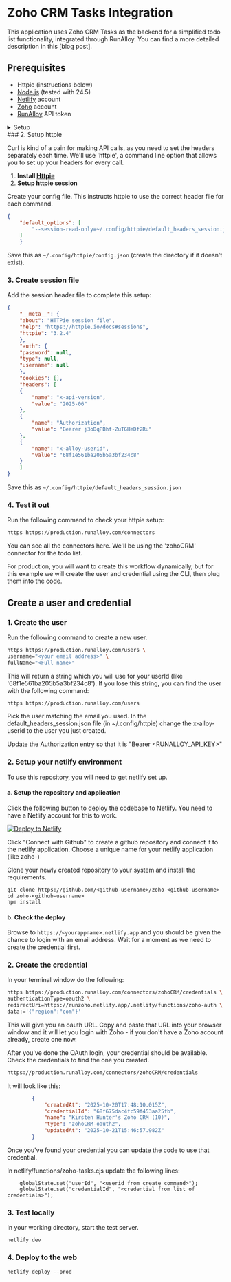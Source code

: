 # Zoho CRM Tasks Integration

This application uses Zoho CRM Tasks as the backend for a simplified todo list functionality, integrated through RunAlloy.  You can find a more detailed description in this [blog post].

## Prerequisites
- Httpie (instructions below)
- [Node.js](https://nodejs.org) (tested with 24.5)
- [Netlify](https://netlify.com) account
- [Zoho](https://zoho.com) account
- [RunAlloy](https://runalloy.com) API token

<details><summary>Setup</summary>

## Setup

### 1. Environment Variables

#### a. Get Your Credentials

1. **RunAlloy API Key**: Get from RunAlloy dashboard → Settings → API Keys
2. **Zoho CRM Connector**: Configure the Zoho CRM connector in RunAlloy dashboard
3. **Zoho OAuth Credentials**: These are used by RunAlloy internally for the Zoho CRM connector

#### b. Set Your Environment Variables
Add these variables to your `.env` file:

```bash
# RunAlloy API Configuration
RUNALLOY_API_KEY=your_api_key_here
RUNALLOY_API_URL=https://production.runalloy.com

# Zoho OAuth Configuration 
ZOHO_CLIENT_ID=your_zoho_client_id
ZOHO_CLIENT_SECRET=your_zoho_client_secret
```
</details>
### 2. Setup httpie

Curl is kind of a pain for making API calls, as you need to set the headers separately each time.  We'll use 'httpie', a command line option that allows you to set up your headers for every call.

1. **Install [Httpie](https://httpie.io/cli)**
2. **Setup httpie session**

Create your config file.  This instructs httpie to use the correct header file for each command.

```json
{
	"default_options": [
	    "--session-read-only=~/.config/httpie/default_headers_session.json"
	]
    }
```

Save this as `~/.config/httpie/config.json` (create the directory if it doesn't exist).

### 3. **Create session file**
Add the session header file to complete this setup:

```json
{
    "__meta__": {
	"about": "HTTPie session file",
	"help": "https://httpie.io/docs#sessions",
	"httpie": "3.2.4"
    },
    "auth": {
	"password": null,
	"type": null,
	"username": null
    },
    "cookies": [],
    "headers": [
	{
	    "name": "x-api-version",
	    "value": "2025-06"
	},
	{
	    "name": "Authorization",
	    "value": "Bearer j3oDqPBhf-ZuTGHeDf2Ru"
	},
	{
	    "name": "x-alloy-userid",
	    "value": "68f1e561ba205b5a3bf234c8"
	}
    ]
}
```

Save this as `~/.config/httpie/default_headers_session.json` 

### 4. Test it out

Run the following command to check your httpie setup:

``` bash
https https://production.runalloy.com/connectors
```

You can see all the connectors here.  We'll be using the 'zohoCRM' connector for the todo list.

For production, you will want to create this workflow dynamically, but for this example we will create the user and credential using the CLI, then plug them into the code.

## Create a user and credential

### 1. Create the user
Run the following command to create a new user.
``` bash
https https://production.runalloy.com/users \
username="<your email address>" \
fullName="<Full name>"
```

This will return a string which you will use for your userId (like '68f1e561ba205b5a3bf234c8').  If you lose this string, you can find the user with the following command:

``` bash
https https://production.runalloy.com/users
```

Pick the user matching the email you used.  In the default_headers_session.json file (in ~/.config/httpie) change the x-alloy-userid to the user you just created.

Update the Authorization entry so that it is "Bearer <RUNALLOY_API_KEY>"

### 2. Setup your netlify environment

To use this repository, you will need to get netlify set up.

#### a. Setup the repository and application

Click the following button to deploy the codebase to Netlify.  You need to have a Netlify account for this to work.

[![Deploy to Netlify](https://www.netlify.com/img/deploy/button.svg)](https://app.netlify.com/start/deploy?repository=https://github.com/synedra/runzoho)

Click "Connect with Github" to create a github repository and connect it to the netlify application.  Choose a unique name for your netlify application (like zoho-<github-username>)

Clone your newly created repository to your system and install the requirements.

```
git clone https://github.com/<github-username>/zoho-<github-username>
cd zoho-<github-username>
npm install
```

#### b. Check the deploy

Browse to `https://<yourappname>.netlify.app` and you should be given the chance to login with an email address.  Wait for a moment as we need to create the credential first.

### 2. Create the credential

In your terminal window do the following:

``` bash
https https://production.runalloy.com/connectors/zohoCRM/credentials \ userId=68f1e561ba205b5a3bf234c8 \
authenticationType=oauth2 \
redirectUri=https://runzoho.netlify.app/.netlify/functions/zoho-auth \
data:='{"region":"com"}'
```

This will give you an oauth URL.  Copy and paste that URL into your browser window and it will let you login with Zoho - if you don't have a Zoho account already, create one now.

After you've done the OAuth login, your credential should be available.  Check the credentials to find the one you created.

``` bash
https://production.runalloy.com/connectors/zohoCRM/credentials
```

It will look like this:

``` json
        {
            "createdAt": "2025-10-20T17:48:10.015Z",
            "credentialId": "68f675dac4fc59f453aa25fb",
            "name": "Kirsten Hunter's Zoho CRM (10)",
            "type": "zohoCRM-oauth2",
            "updatedAt": "2025-10-21T15:46:57.982Z"
        }
```

Once you've found your credential you can update the code to use that credential.

In netlify/functions/zoho-tasks.cjs update the following lines:

```
    globalState.set("userId", "<userid from create command>");
    globalState.set("credentialId", "<credential from list of credentials>");
```

### 3. Test locally

In your working directory, start the test server.

```
netlify dev
```

### 4. Deploy to the web

```
netlify deploy --prod
```

